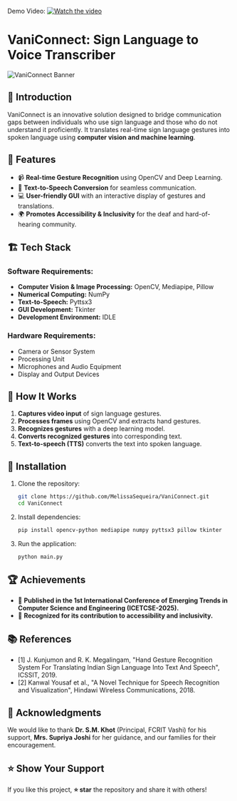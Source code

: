Demo Video:
[![Watch the video](https://img.youtube.com/vi/X_e-DJ95A_M/maxresdefault.jpg)](https://youtu.be/gVk7cZokCcw)  

# VaniConnect: Sign Language to Voice Transcriber

![VaniConnect Banner](https://your-image-url.com)

## 📌 Introduction
VaniConnect is an innovative solution designed to bridge communication gaps between individuals who use sign language and those who do not understand it proficiently. It translates real-time sign language gestures into spoken language using **computer vision and machine learning**.

## 🎯 Features
- 📹 **Real-time Gesture Recognition** using OpenCV and Deep Learning.
- 🎤 **Text-to-Speech Conversion** for seamless communication.
- 💻 **User-friendly GUI** with an interactive display of gestures and translations.
- 🌍 **Promotes Accessibility & Inclusivity** for the deaf and hard-of-hearing community.

## 🏗️ Tech Stack
### **Software Requirements:**
- **Computer Vision & Image Processing:** OpenCV, Mediapipe, Pillow
- **Numerical Computing:** NumPy
- **Text-to-Speech:** Pyttsx3
- **GUI Development:** Tkinter
- **Development Environment:** IDLE

### **Hardware Requirements:**
- Camera or Sensor System
- Processing Unit
- Microphones and Audio Equipment
- Display and Output Devices

## 📌 How It Works
1. **Captures video input** of sign language gestures.
2. **Processes frames** using OpenCV and extracts hand gestures.
3. **Recognizes gestures** with a deep learning model.
4. **Converts recognized gestures** into corresponding text.
5. **Text-to-speech (TTS)** converts the text into spoken language.

## 🚀 Installation
1. Clone the repository:
   ```bash
   git clone https://github.com/MelissaSequeira/VaniConnect.git
   cd VaniConnect
   ```
2. Install dependencies:
   ```bash
   pip install opencv-python mediapipe numpy pyttsx3 pillow tkinter
   ```
3. Run the application:
   ```bash
   python main.py
   ```

## 🏆 Achievements
- 📄 **Published in the 1st International Conference of Emerging Trends in Computer Science and Engineering (ICETCSE-2025).**
- 📢 **Recognized for its contribution to accessibility and inclusivity.**

## 📚 References
- [1] J. Kunjumon and R. K. Megalingam, "Hand Gesture Recognition System For Translating Indian Sign Language Into Text And Speech", ICSSIT, 2019.
- [2] Kanwal Yousaf et al., "A Novel Technique for Speech Recognition and Visualization", Hindawi Wireless Communications, 2018.

## 🏅 Acknowledgments
We would like to thank **Dr. S.M. Khot** (Principal, FCRIT Vashi) for his support, **Mrs. Supriya Joshi** for her guidance, and our families for their encouragement.


## ⭐ Show Your Support
If you like this project, **⭐ star** the repository and share it with others!

